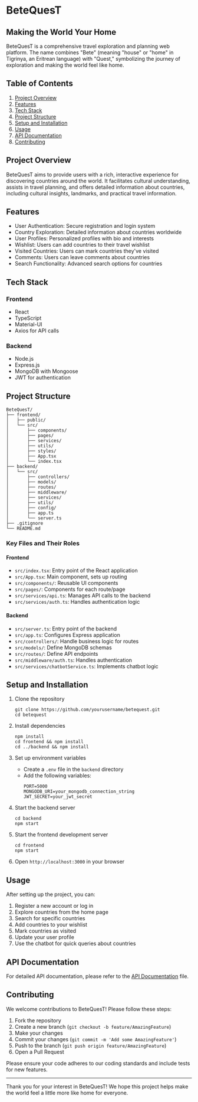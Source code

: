# BeteQuesT

## Making the World Your Home

BeteQuesT is a comprehensive travel exploration and planning web platform. The name combines "Bete" (meaning "house" or "home" in Tigrinya, an Eritrean language) with "Quest," symbolizing the journey of exploration and making the world feel like home.

## Table of Contents

1. [Project Overview](#project-overview)
2. [Features](#features)
3. [Tech Stack](#tech-stack)
4. [Project Structure](#project-structure)
5. [Setup and Installation](#setup-and-installation)
6. [Usage](#usage)
7. [API Documentation](#api-documentation)
8. [Contributing](#contributing)

## Project Overview

BeteQuesT aims to provide users with a rich, interactive experience for discovering countries around the world. It facilitates cultural understanding, assists in travel planning, and offers detailed information about countries, including cultural insights, landmarks, and practical travel information.

## Features

- User Authentication: Secure registration and login system
- Country Exploration: Detailed information about countries worldwide
- User Profiles: Personalized profiles with bio and interests
- Wishlist: Users can add countries to their travel wishlist
- Visited Countries: Users can mark countries they've visited
- Comments: Users can leave comments about countries
- Search Functionality: Advanced search options for countries

## Tech Stack

### Frontend
- React
- TypeScript
- Material-UI
- Axios for API calls

### Backend
- Node.js
- Express.js
- MongoDB with Mongoose
- JWT for authentication

## Project Structure

```
BeteQuesT/
├── frontend/
│   ├── public/
│   └── src/
│       ├── components/
│       ├── pages/
│       ├── services/
│       ├── utils/
│       ├── styles/
│       ├── App.tsx
│       └── index.tsx
├── backend/
│   └── src/
│       ├── controllers/
│       ├── models/
│       ├── routes/
│       ├── middleware/
│       ├── services/
│       ├── utils/
│       ├── config/
│       ├── app.ts
│       └── server.ts
├── .gitignore
└── README.md
```

### Key Files and Their Roles

#### Frontend

- `src/index.tsx`: Entry point of the React application
- `src/App.tsx`: Main component, sets up routing
- `src/components/`: Reusable UI components
- `src/pages/`: Components for each route/page
- `src/services/api.ts`: Manages API calls to the backend
- `src/services/auth.ts`: Handles authentication logic

#### Backend

- `src/server.ts`: Entry point of the backend
- `src/app.ts`: Configures Express application
- `src/controllers/`: Handle business logic for routes
- `src/models/`: Define MongoDB schemas
- `src/routes/`: Define API endpoints
- `src/middleware/auth.ts`: Handles authentication
- `src/services/chatbotService.ts`: Implements chatbot logic

## Setup and Installation

1. Clone the repository
   ```
   git clone https://github.com/yourusername/betequest.git
   cd betequest
   ```

2. Install dependencies
   ```
   npm install
   cd frontend && npm install
   cd ../backend && npm install
   ```

3. Set up environment variables
   - Create a `.env` file in the `backend` directory
   - Add the following variables:
     ```
     PORT=5000
     MONGODB_URI=your_mongodb_connection_string
     JWT_SECRET=your_jwt_secret
     ```

4. Start the backend server
   ```
   cd backend
   npm start
   ```

5. Start the frontend development server
   ```
   cd frontend
   npm start
   ```

6. Open `http://localhost:3000` in your browser

## Usage

After setting up the project, you can:

1. Register a new account or log in
2. Explore countries from the home page
3. Search for specific countries
4. Add countries to your wishlist
5. Mark countries as visited
6. Update your user profile
7. Use the chatbot for quick queries about countries

## API Documentation

For detailed API documentation, please refer to the [API Documentation](link-to-api-docs) file.

## Contributing

We welcome contributions to BeteQuesT! Please follow these steps:

1. Fork the repository
2. Create a new branch (`git checkout -b feature/AmazingFeature`)
3. Make your changes
4. Commit your changes (`git commit -m 'Add some AmazingFeature'`)
5. Push to the branch (`git push origin feature/AmazingFeature`)
6. Open a Pull Request

Please ensure your code adheres to our coding standards and include tests for new features.

---

Thank you for your interest in BeteQuesT! We hope this project helps make the world feel a little more like home for everyone.
